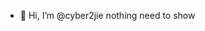 - 👋 Hi, I’m @cyber2jie
nothing need to show
<!---
cyber2jie/cyber2jie is a ✨ special ✨ repository because its `README.md` (this file) appears on your GitHub profile.
You can click the Preview link to take a look at your changes.
--->

